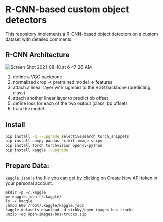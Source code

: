 # R-CNN-based custom object detectors
This repository implements a R-CNN-based object detectors on a custom dataset with detailed comments.
## R-CNN Architecture
![Screen Shot 2021-08-18 at 6 47 26 AM](https://user-images.githubusercontent.com/38284936/129805064-5b4c7a2b-b3a7-40cb-8571-9001a1d804fc.png)

1. define a VGG backbone
2. normalized crop => pretrained model => features
3. attach a linear layer with sigmoid to the VGG backbone (predicting class)
4. attach another linear layer to predict bb offset
5. define loss for each of the two output (class, bb offset)
6. train the model 


## Install
```bash
pip install -q --upgrade selectivesearch torch_snippets
pip install numpy pandas scikit-image scipy
pip install torch torchvision opencv-python 
pip install kaggle --upgrade
```

## Prepare Data:

`kaggle.json` is the file you can get by clicking on Create New API token in your personal account.

```
mkdir -p ~/.kaggle
mv kaggle.json ~/.kaggle/
ls ~/.kaggle
chmod 600 /root/.kaggle/kaggle.json
kaggle datasets download -d sixhky/open-images-bus-trucks
unzip -qq open-images-bus-trucks.zip
```

